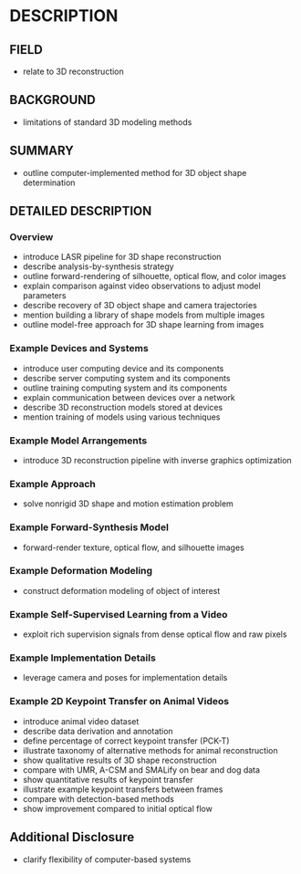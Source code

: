 # DESCRIPTION

## FIELD

- relate to 3D reconstruction

## BACKGROUND

- limitations of standard 3D modeling methods

## SUMMARY

- outline computer-implemented method for 3D object shape determination

## DETAILED DESCRIPTION

### Overview

- introduce LASR pipeline for 3D shape reconstruction
- describe analysis-by-synthesis strategy
- outline forward-rendering of silhouette, optical flow, and color images
- explain comparison against video observations to adjust model parameters
- describe recovery of 3D object shape and camera trajectories
- mention building a library of shape models from multiple images
- outline model-free approach for 3D shape learning from images

### Example Devices and Systems

- introduce user computing device and its components
- describe server computing system and its components
- outline training computing system and its components
- explain communication between devices over a network
- describe 3D reconstruction models stored at devices
- mention training of models using various techniques

### Example Model Arrangements

- introduce 3D reconstruction pipeline with inverse graphics optimization

### Example Approach

- solve nonrigid 3D shape and motion estimation problem

### Example Forward-Synthesis Model

- forward-render texture, optical flow, and silhouette images

### Example Deformation Modeling

- construct deformation modeling of object of interest

### Example Self-Supervised Learning from a Video

- exploit rich supervision signals from dense optical flow and raw pixels

### Example Implementation Details

- leverage camera and poses for implementation details

### Example 2D Keypoint Transfer on Animal Videos

- introduce animal video dataset
- describe data derivation and annotation
- define percentage of correct keypoint transfer (PCK-T)
- illustrate taxonomy of alternative methods for animal reconstruction
- show qualitative results of 3D shape reconstruction
- compare with UMR, A-CSM and SMALify on bear and dog data
- show quantitative results of keypoint transfer
- illustrate example keypoint transfers between frames
- compare with detection-based methods
- show improvement compared to initial optical flow

## Additional Disclosure

- clarify flexibility of computer-based systems


